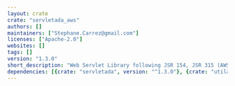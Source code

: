 ```yaml
---
layout: crate
crate: "servletada_aws"
authors: []
maintainers: ["Stephane.Carrez@gmail.com"]
licenses: ["Apache-2.0"]
websites: []
tags: []
version: "1.3.0"
short_description: "Web Servlet Library following JSR 154, JSR 315 (AWS)"
dependencies: [{crate: "servletada", version: "^1.3.0"}, {crate: "utilada_aws", version: "^2.0.0"}]
---
```



